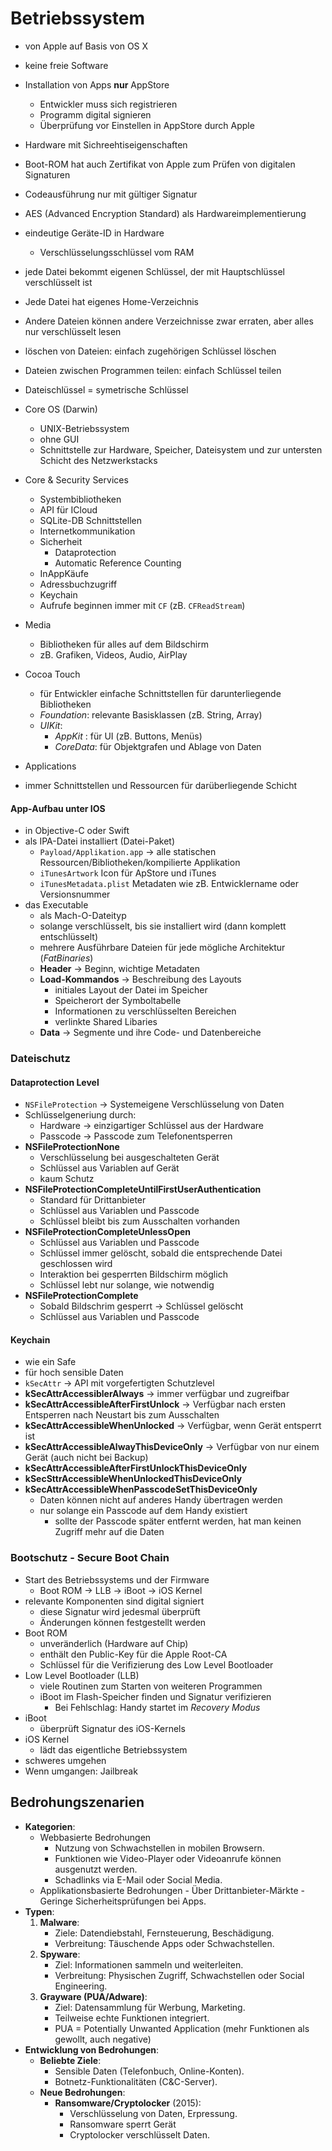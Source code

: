 # Betriebssystem
- von Apple auf Basis von OS X
- keine freie Software
- Installation von Apps **nur** AppStore
    - Entwickler muss sich registrieren
    - Programm digital signieren
    - Überprüfung vor Einstellen in AppStore durch Apple
- Hardware mit Sichreehtiseigenschaften
- Boot-ROM hat auch Zertifikat von Apple zum Prüfen von digitalen Signaturen
- Codeausführung nur mit gültiger Signatur
- AES (Advanced Encryption Standard) als Hardwareimplementierung
- eindeutige Geräte-ID in Hardware
    - Verschlüsselungsschlüssel vom RAM 
- jede Datei bekommt eigenen Schlüssel, der mit Hauptschlüssel verschlüsselt ist
- Jede Datei hat eigenes Home-Verzeichnis
- Andere Dateien können andere Verzeichnisse zwar erraten, aber alles nur verschlüsselt lesen
- löschen von Dateien: einfach zugehörigen Schlüssel löschen
- Dateien zwischen Programmen teilen: einfach Schlüssel teilen
- Dateischlüssel = symetrische Schlüssel

- Core OS (Darwin)
    - UNIX-Betriebssystem
    - ohne GUI
    - Schnittstelle zur Hardware, Speicher, Dateisystem und zur untersten Schicht des Netzwerkstacks
- Core & Security Services
    - Systembibliotheken
    - API für ICloud
    - SQLite-DB Schnittstellen
    - Internetkommunikation
    - Sicherheit
        - Dataprotection
        - Automatic Reference Counting
    - InAppKäufe
    - Adressbuchzugriff
    - Keychain
    - Aufrufe beginnen immer mit `CF` (zB. `CFReadStream`)
- Media
    - Bibliotheken für alles auf dem Bildschirm
    - zB. Grafiken, Videos, Audio, AirPlay
- Cocoa Touch
    - für Entwickler einfache Schnittstellen für darunterliegende Bibliotheken
    - *Foundation*: relevante Basisklassen (zB. String, Array) 
    - *UIKit*: 
        - *AppKit* : für UI (zB. Buttons, Menüs)
        - *CoreData*: für Objektgrafen und Ablage von Daten
- Applications
- immer Schnittstellen und Ressourcen für darüberliegende Schicht
#### App-Aufbau unter IOS
- in Objective-C oder Swift
- als IPA-Datei installiert (Datei-Paket)
    - `Payload/Applikation.app` -> alle statischen Ressourcen/Bibliotheken/kompilierte Applikation
    - `iTunesArtwork` Icon für ApStore und iTunes
    - `iTunesMetadata.plist` Metadaten wie zB. Entwicklername oder Versionsnummer
- das Executable
    - als Mach-O-Dateityp
    - solange verschlüsselt, bis sie installiert wird (dann komplett entschlüsselt)
    - mehrere Ausführbare Dateien für jede mögliche Architektur (*FatBinaries*)
    - **Header** -> Beginn, wichtige Metadaten
    - **Load-Kommandos** -> Beschreibung des Layouts
        - initiales Layout der Datei im Speicher
        - Speicherort der  Symboltabelle
        - Informationen zu verschlüsselten Bereichen
        - verlinkte Shared Libaries
    - **Data** -> Segmente und ihre Code- und Datenbereiche

### Dateischutz
#### Dataprotection Level
- `NSFileProtection` -> Systemeigene Verschlüsselung von Daten
- Schlüsselgeneriung durch: 
    - Hardware -> einzigartiger Schlüssel aus der Hardware
    - Passcode -> Passcode zum Telefonentsperren
- **NSFileProtectionNone** 
    - Verschlüsselung bei ausgeschalteten Gerät
    - Schlüssel aus Variablen auf Gerät
    - kaum Schutz
- **NSFileProtectionCompleteUntilFirstUserAuthentication**
    - Standard für Drittanbieter
    - Schlüssel aus Variablen und Passcode
    - Schlüssel bleibt bis zum Ausschalten vorhanden
- **NSFileProtectionCompleteUnlessOpen**
    - Schlüssel aus Variablen und Passcode
    - Schlüssel immer gelöscht, sobald die entsprechende Datei geschlossen wird
    - Interaktion bei gesperrten Bildschirm möglich
    - Schlüssel lebt nur solange, wie notwendig
- **NSFileProtectionComplete**
    - Sobald Bildschrim gesperrt -> Schlüssel gelöscht
    - Schlüssel aus Variablen und Passcode

#### Keychain
- wie ein Safe
- für hoch sensible Daten
- `kSecAttr` -> API mit vorgefertigten Schutzlevel
- **kSecAttrAccessiblerAlways** -> immer verfügbar und zugreifbar
- **kSecAttrAccessibleAfterFirstUnlock** -> Verfügbar nach ersten Entsperren nach Neustart bis zum Ausschalten
- **kSecAttrAccessibleWhenUnlocked** -> Verfügbar, wenn Gerät entsperrt ist
- **kSecAttrAccessibleAlwayThisDeviceOnly** -> Verfügbar von nur einem Gerät (auch nicht bei Backup)
- **kSecAttrAccessibleAfterFirstUnlockThisDeviceOnly**
- **kSecSttrAccessibleWhenUnlockedThisDeviceOnly**
- **kSecAttrAccessibleWhenPasscodeSetThisDeviceOnly**
    - Daten können nicht auf anderes Handy übertragen werden
    - nur solange ein Passcode auf dem Handy existiert
        - sollte der Passcode später entfernt werden, hat man keinen Zugriff mehr auf die Daten

### Bootschutz - Secure Boot Chain
- Start des Betriebssystems und der Firmware
    - Boot ROM -> LLB -> iBoot -> iOS Kernel
- relevante Komponenten sind digital signiert
    - diese Signatur wird jedesmal überprüft
    - Änderungen können festgestellt werden
- Boot ROM
    - unveränderlich (Hardware auf Chip)
    - enthält den Public-Key für die Apple Root-CA
    - Schlüssel für die Verifizierung des Low Level Bootloader
- Low Level Bootloader (LLB)
    - viele Routinen zum Starten von weiteren Programmen
    - iBoot im Flash-Speicher finden und Signatur verifizieren
        - Bei Fehlschlag: Handy startet im *Recovery Modus*
- iBoot
    - überprüft Signatur des iOS-Kernels
- iOS Kernel
    - lädt das eigentliche Betriebssystem
- schweres umgehen
- Wenn umgangen: Jailbreak

## Bedrohungszenarien
- **Kategorien**:
  - Webbasierte Bedrohungen
    - Nutzung von Schwachstellen in mobilen Browsern.
    - Funktionen wie Video-Player oder Videoanrufe können ausgenutzt werden.
    - Schadlinks via E-Mail oder Social Media.
  - Applikationsbasierte Bedrohungen
        - Über Drittanbieter-Märkte
        - Geringe Sicherheitsprüfungen bei Apps.
- **Typen**:
  1. **Malware**:
     - Ziele: Datendiebstahl, Fernsteuerung, Beschädigung.
     - Verbreitung: Täuschende Apps oder Schwachstellen.
  2. **Spyware**:
     - Ziel: Informationen sammeln und weiterleiten.
     - Verbreitung: Physischen Zugriff, Schwachstellen oder Social Engineering.
  3. **Grayware (PUA/Adware)**:
     - Ziel: Datensammlung für Werbung, Marketing.
     - Teilweise echte Funktionen integriert.
     - PUA = Potentially Unwanted Application (mehr Funktionen als gewollt, auch negative)
- **Entwicklung von Bedrohungen**:
    - **Beliebte Ziele**:
        - Sensible Daten (Telefonbuch, Online-Konten).
        - Botnetz-Funktionalitäten (C&C-Server).
    - **Neue Bedrohungen**:
        - **Ransomware/Cryptolocker** (2015):
            - Verschlüsselung von Daten, Erpressung.
            - Ransomware sperrt Gerät
            - Cryptolocker verschlüsselt Daten.

